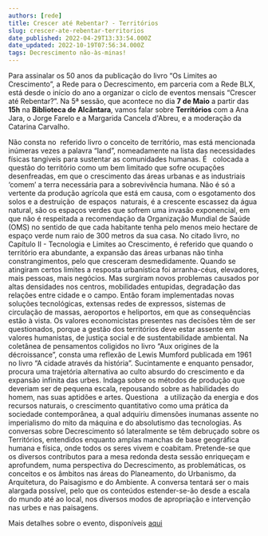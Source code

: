 ```yaml
---
authors: [rede]
title: Crescer até Rebentar? - Territórios
slug: crescer-ate-rebentar-territorios
date_published: 2022-04-29T13:33:54.000Z
date_updated: 2022-10-19T07:56:34.000Z
tags: Decrescimento não-às-minas!
---
```

Para assinalar os 50 anos da publicação do livro “Os Limites ao Crescimento”, a
Rede para o Decrescimento, em parceria com a Rede BLX, está desde o início do ano a organizar o ciclo de eventos mensais “Crescer até Rebentar?”. Na 5ª sessão, que acontece no dia **7 de Maio** a partir das **15h** na **Biblioteca de Alcântara**, vamos falar sobre **Territórios** com a Ana Jara, o Jorge Farelo e a Margarida Cancela d'Abreu, e a moderação da Catarina Carvalho.

Não consta no  referido livro o conceito de território, mas está mencionada inúmeras vezes a palavra “land”, nomeadamente na lista das necessidades físicas tangíveis para sustentar as comunidades humanas. É   colocada a questão do território como um bem limitado que sofre ocupações desenfreadas, em que o crescimento das áreas urbanas e as industriais ‘comem’ a terra necessária para a sobrevivência humana. Não é só a vertente da produção agrícola que está em causa, com o esgotamento dos solos e a destruição  de espaços  naturais, é a crescente escassez da água natural, são os espaços verdes que sofrem uma invasão exponencial, em que não é respeitada a recomendação da Organização Mundial de Saúde (OMS) no sentido de que cada habitante tenha pelo menos meio hectare de espaço verde num raio de 300 metros da sua casa.
No citado livro, no Capítulo II - Tecnologia e Limites ao Crescimento, é referido que quando o território era abundante, a expansão das áreas urbanas não tinha constrangimentos, pelo que cresceram desmedidamente. Quando se atingiram certos limites a resposta urbanística foi arranha-céus, elevadores, mais pessoas, mais negócios. Mas surgiram novos problemas causados por altas densidades nos centros, mobilidades entupidas, degradação das relações entre cidade e o campo.
Então foram implementadas novas soluções tecnológicas, extensas redes de expressos, sistemas de circulação de massas, aeroportos e heliportos, em que as
consequências estão à vista. Os valores economicistas presentes nas decisões têm de ser questionados, porque a gestão dos territórios deve estar assente em valores humanistas, de justiça social e de sustentabilidade ambiental.
Na coletânea de pensamentos coligidos no livro “Aux origines de la décroissance”, consta uma reflexão de Lewis Mumford publicada em 1961 no livro “A cidade através da história”. Sucintamente e enquanto pensador, procura uma trajetória alternativa ao culto absurdo do crescimento e da expansão infinita das urbes. Indaga sobre os métodos de produção que deveriam ser de pequena escala, repousando sobre as habilidades do homem, nas suas aptidões e artes. Questiona   a utilização da energia e dos recursos naturais, o crescimento quantitativo como uma prática da sociedade contemporânea, a qual adquiriu dimensões inumanas assente no imperialismo do mito da máquina e do absolutismo das tecnologias. As conversas sobre Decrescimento só lateralmente se têm debruçado sobre os Territórios, entendidos enquanto amplas manchas de base geográfica humana e física, onde todos os seres vivem e coabitam.
Pretende-se que os diversos contributos para a mesa redonda desta sessão enriqueçam e aprofundem, numa perspectiva do Decrescimento, as problemáticas, os conceitos e os âmbitos nas áreas do Planeamento, do Urbanismo, da Arquitetura, do Paisagismo e do Ambiente.
A conversa tentará ser o mais alargada possível, pelo que os conteúdos estender-se-ão desde a escala do mundo até ao local, nos diversos modos de apropriação e intervenção nas urbes e nas paisagens. 

Mais detalhes sobre o evento, disponíveis [aqui](https://www.decrescimento.pt/events/ciclo-crescer-ate-rebentar-5a-sessao:-territorios/)
